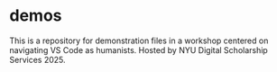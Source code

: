 # demos
This is a repository for demonstration files in a workshop centered on navigating VS Code as humanists. Hosted by NYU Digital Scholarship Services 2025.